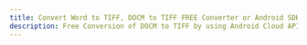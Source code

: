 ---title: Convert Word to TIFF, DOCM to TIFF FREE Converter or Android SDKdescription: Free Conversion of DOCM to TIFF by using Android Cloud APIs & SDKs. Also Create, Edit & Render Microsoft Word & OpenOffice documents in the Cloud.---